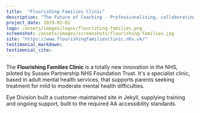 ```yaml
---
title:  "Flourishing Families Clinic"
description: "The Future of Coaching - Professionalising, collaborating, innovating"
project_date: 2019-02-01
logo: /assets/images/logos/flourishing-families.png
screenshot: /assets/images/screenshots/flourishing-families.jpg
site: "https://www.flourishingfamiliesclinic.nhs.uk/"
testimonial_markdown: 
testimonial_cite: 
---
```


The **Flourishing Families Clinic** is a totally new innovation in the NHS, piloted by Sussex Partnership NHS Foundation Trust. It's a specialist clinic, based in adult mental health services, that supports parents seeking treatment for mild to moderate mental health difficulties.

Eye Division built a customer-maintained site in Jekyll, supplying training and ongoing support, built to the required AA accessibility standards.

